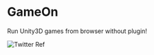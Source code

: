 # GameOn
Run Unity3D games from browser without plugin!

![Twitter Ref](https://github.com/chall3ng3r/GameOn/blob/master/Media/twitter_ref.png?raw=true)
